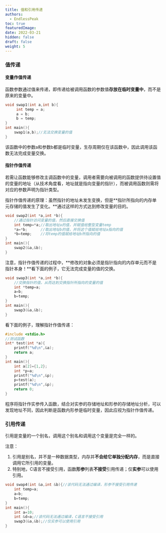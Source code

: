 ```yaml
---
title: 值和引用传递
authors:
  - EndlessPeak
toc: true
featuredImage: 
date: 2022-03-21
hidden: false
draft: false
weight: 5
---
```


### 值传递

#### 变量作值传递

函数参数通过值来传递，即传递给被调用函数的参数值**存放在临时变量中**，而不是原来的变量中。

```c
void swap1(int a,int b){
     int temp = a;
     a = b;
     b = temp;
}
int main(){
    swap1(a,b);//无法交换变量的值
}
```

该函数中的参数a和参数b都是临时变量，生存周期仅在该函数中，因此调用该函数无法完成变量交换。

#### 指针作值传递

若需让函数能够修改主调函数中的变量，调用者需要向被调用的函数提供待设置值的变量的地址（从技术角度看，地址就是指向变量的指针），而被调用函数则需将对应的参数声明为指针类型。

指针作值传递的原理：虽然指针的地址未发生变换，但是**指针所指向的内存单元存储的值发生了变化。**通过这样的方式达到修改变量的目的。

```c
void swap2(int *a,int *b){
    //通过指针访问变量的值，然后直接交换值
    int temp=*a;//取出地址a的值，并赋值给整型变量temp
    *a=*b;		//取出地址b的值，并将这个值赋给地址a指向的值
    *b=temp;	//将temp的值赋给地址b所指向的值
}
int main(){
    swap2(&a,&b);
}
```

注意，指针作值传递的过程中，**修改的对象必须是指针指向的内存单元而不是指针本身！**看下面的例子，它无法完成变量的值的交换。

```c
void swap3(int *a,int *b){
    //交换指针的值，从而达到交换指针所指向的变量的值
    int *temp=a;
    a=b;
    b=temp;
}
int main(){
    swap3(&a,&b);
}
```

看下面的例子，理解指针作值传递：

```c
#include <stdio.h>
//测试函数
int* test(int *a){
    printf("%d\n",&a);
    return a;
}
int main(){
    int a[2]={1,2};
    int *p=a;
    printf("%d\n",&p);
    p=test(a);
    printf("%d\n",&p);
    return 0;
}
```

程序将指针作实参传入函数，结合对实参的存储地址和形参的存储地址分析，可以发现地址不同，因此判断是函数内形参是临时变量，因此应视为指针作值传递。

### 引用传递

引用是变量的一个别名，调用这个别名和调用这个变量是完全一样的。

注意：

1. 引用是别名，并不是一种数据类型，内存并**不会给它单独分配内存**，而是直接调用它所引用的变量。
2. 特别地，C语言不接受引用，函数**形参**列表**不接受**引用传递；仅**实参**可以使用引用。

```c
void swap4(int &a,int &b){//该代码无法通过编译，形参不接受引用传递
    int temp=a;
    a=b;
    b=temp;
}
int main(){
	int a=10;
	int &d=a;//该代码无法通过编译，C语言不接受引用
    swap3(&a,&b);//仅实参可以使用引用
}
```

